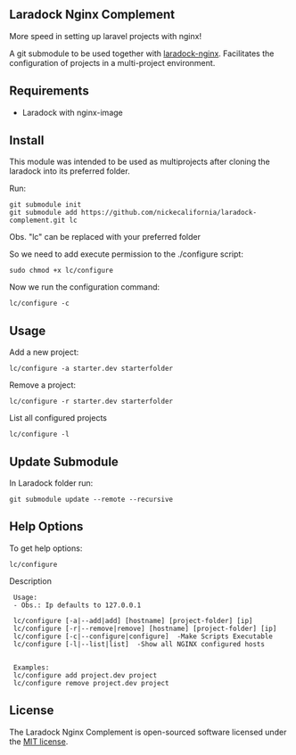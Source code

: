 ## Laradock Nginx Complement

More speed in setting up laravel projects with nginx!

A git submodule to be used together with [laradock-nginx](https://github.com/laradock/laradock). Facilitates the configuration of projects in a multi-project environment.


## Requirements
- Laradock with nginx-image


## Install
This module was intended to be used as multiprojects after cloning the laradock into its preferred folder.

Run:
```
git submodule init
git submodule add https://github.com/nickecalifornia/laradock-complement.git lc
```
Obs. "lc" can be replaced with your preferred folder

So we need to add execute permission to the ./configure script:
```
sudo chmod +x lc/configure
```

Now we run the configuration command:
```
lc/configure -c
```



## Usage

Add a new project:
```
lc/configure -a starter.dev starterfolder 
```

Remove a project:
```
lc/configure -r starter.dev starterfolder 
```

List all configured projects
```
lc/configure -l
```


## Update Submodule

In Laradock folder run:
```
git submodule update --remote --recursive
```


## Help Options

To get help options:
```
lc/configure
```

Description
```
 Usage:
 - Obs.: Ip defaults to 127.0.0.1

 lc/configure [-a|--add|add] [hostname] [project-folder] [ip]
 lc/configure [-r|--remove|remove] [hostname] [project-folder] [ip]
 lc/configure [-c|--configure|configure]  -Make Scripts Executable
 lc/configure [-l|--list|list]  -Show all NGINX configured hosts
 
 
 Examples:
 lc/configure add project.dev project
 lc/configure remove project.dev project
```



## License

The Laradock Nginx Complement is open-sourced software licensed under the [MIT license](http://opensource.org/licenses/MIT).